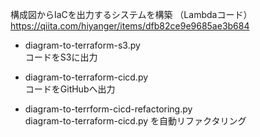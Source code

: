 構成図からIaCを出力するシステムを構築 （Lambdaコード）  
https://qiita.com/hiyanger/items/dfb82ce9e9685ae3b684

- diagram-to-terraform-s3.py  
コードをS3に出力

- diagram-to-terraform-cicd.py  
コードをGitHubへ出力

- diagram-to-terrform-cicd-refactoring.py  
diagram-to-terraform-cicd.py を自動リファクタリング
